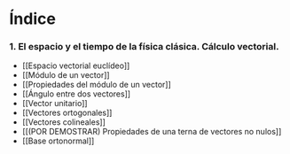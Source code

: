 # Índice
### 1. El espacio y el tiempo de la física clásica. Cálculo vectorial.
- [[Espacio vectorial euclídeo]]
- [[Módulo de un vector]]
- [[Propiedades del módulo de un vector]]
- [[Ángulo entre dos vectores]]
- [[Vector unitario]]
- [[Vectores ortogonales]]
- [[Vectores colineales]]
- [[(POR DEMOSTRAR) Propiedades de una terna de vectores no nulos]]
- [[Base ortonormal]]